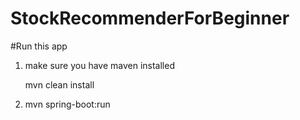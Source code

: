 # StockRecommenderForBeginner

#Run this app
1. make sure you have maven installed

   mvn clean install


3. mvn spring-boot:run
